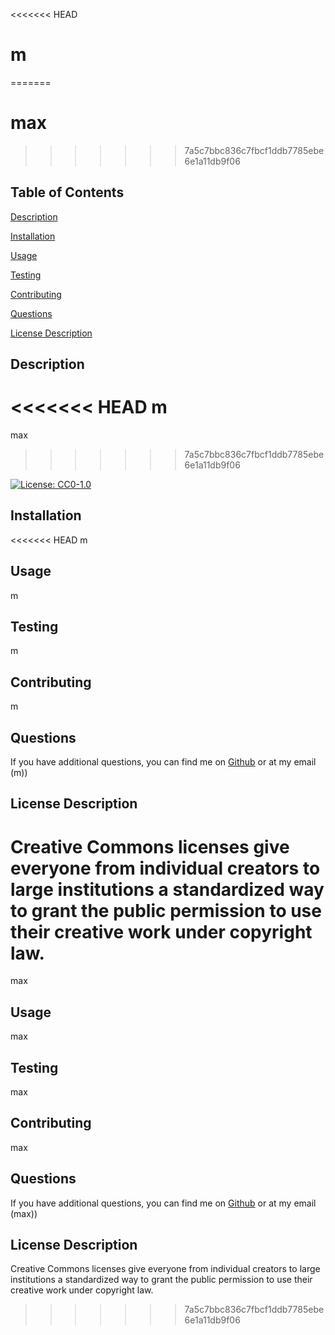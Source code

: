 <<<<<<< HEAD

# m
=======
# max
>>>>>>> 7a5c7bbc836c7fbcf1ddb7785ebe6e1a11db9f06
    
## Table of Contents
    
[Description](##-Description)
    
[Installation](##-Installation)
    
[Usage](##-Usage)
    
[Testing](##-Testing)
    
[Contributing](##-Contributing)
    
[Questions](##-Questions)
    
[License Description](##-License-Descriptionnod)
    
## Description
    
<<<<<<< HEAD
m
=======
max
>>>>>>> 7a5c7bbc836c7fbcf1ddb7785ebe6e1a11db9f06
    
[![License: CC0-1.0](https://img.shields.io/badge/License-CC0_1.0-lightgrey.svg)](http://creativecommons.org/publicdomain/zero/1.0/)
    
## Installation
    
<<<<<<< HEAD
m
    
## Usage
    
m
    
## Testing
    
m
    
## Contributing
    
m
    
## Questions
    
If you have additional questions, you can find me on [Github](https://github.com/m) or at my email (m))
    
## License Description
    
Creative Commons licenses give everyone from individual creators to large institutions a standardized way to grant the public permission to use their creative work under copyright law.
=======
max
    
## Usage
    
max
    
## Testing
    
max
    
## Contributing
    
max
    
## Questions
    
If you have additional questions, you can find me on [Github](https://github.com/max) or at my email (max))
    
## License Description
    
Creative Commons licenses give everyone from individual creators to large institutions a standardized way to grant the public permission to use their creative work under copyright law.
>>>>>>> 7a5c7bbc836c7fbcf1ddb7785ebe6e1a11db9f06
